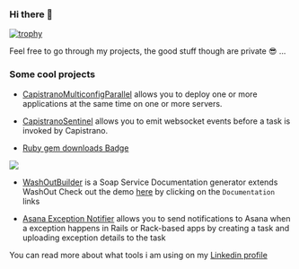 ### Hi there 👋

<!--
**bogdanRada/bogdanRada** is a ✨ _special_ ✨ repository because its `README.md` (this file) appears on your GitHub profile.

Here are some ideas to get you started:

- 🔭 I’m currently working on ...
- 🌱 I’m currently learning ...
- 👯 I’m looking to collaborate on ...
- 🤔 I’m looking for help with ...
- 💬 Ask me about ...
- 📫 How to reach me: ...
- 😄 Pronouns: ...
- ⚡ Fun fact: ...
-->

[![trophy](https://github-profile-trophy.vercel.app/?username=bogdanRada)](https://github.com/ryo-ma/github-profile-trophy)

Feel free to go through my projects, the good stuff though are private 😎 ...

### Some cool projects

-  [CapistranoMulticonfigParallel](https://github.com/bogdanRada/capistrano_multiconfig_parallel) allows you to deploy one or more applications at the same time on one or more servers.

- [CapistranoSentinel](https://github.com/bogdanRada/capistrano_sentinel)  allows you to emit websocket events before a task is invoked by Capistrano.

- [Ruby gem downloads Badge](https://github.com/bogdanRada/ruby-gem-downloads-badge)
  
 ![](https://ruby-gem-downloads-badge.herokuapp.com/rails)
 
- [WashOutBuilder](https://github.com/bogdanRada/washout_builder)  is a Soap Service Documentation generator extends WashOut 
    Check out the demo [here](http://washout-builder.herokuapp.com/)  by clicking on the `Documentation` links 
    
- [Asana Exception Notifier](https://github.com/bogdanRada/asana_exception_notifier) allows you to send notifications to Asana when a exception happens in Rails or Rack-based apps by creating a task and uploading exception details to the task
 
You can read more about what tools i am using on my [Linkedin profile](https://www.linkedin.com/in/radabogdan/)
